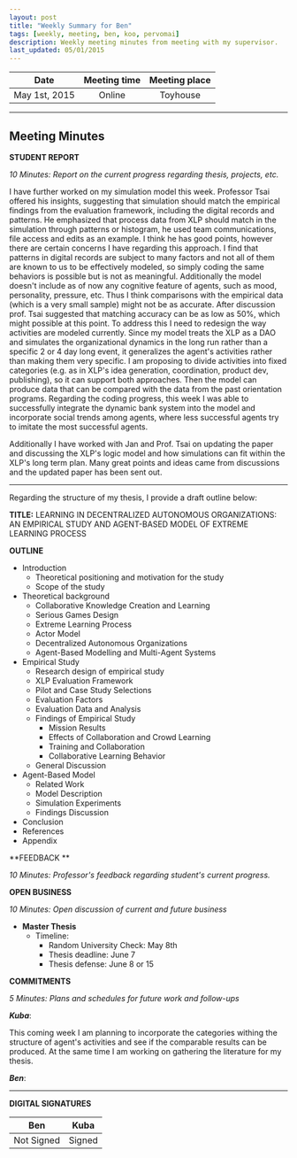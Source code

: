 ```yaml
---
layout: post
title: "Weekly Summary for Ben"
tags: [weekly, meeting, ben, koo, pervomai]
description: Weekly meeting minutes from meeting with my supervisor.
last_updated: 05/01/2015
---
```


|**Date** |**Meeting time**|**Meeting place**
| ------------- |:----------------:|:-------:
|May 1st, 2015| Online | Toyhouse


----------


Meeting Minutes
------

 **STUDENT REPORT** 

 *10 Minutes: Report on the current progress regarding thesis, projects, etc.*


I have further worked on my simulation model this week. Professor Tsai offered his insights, suggesting that simulation should match the empirical findings from the evaluation framework, including the digital records and patterns.  He emphasized that process data from XLP should match in the simulation through patterns or histogram, he used team communications, file access and edits as an example. I think he has good points, however there are certain concerns I have regarding this approach. I find that patterns in digital records are subject to many factors and not all of them are known to us to be effectively modeled, so simply coding the same behaviors is possible but is not as meaningful. Additionally the model doesn't include as of now any cognitive feature of agents, such as mood, personality, pressure, etc. Thus I think comparisons with the empirical data (which is a very small sample) might not be as accurate. After discussion prof. Tsai suggested that matching accuracy can be as low as 50%, which might possible at this point. To address this I need to redesign the way activities are modeled currently. Since my model treats the XLP as a DAO and simulates the organizational dynamics in the long run rather than a specific 2 or 4 day long event, it generalizes the agent's activities rather than making them very specific. I am proposing to divide activities into fixed categories (e.g. as in XLP's idea generation, coordination, product dev, publishing), so it can support both approaches. Then the model can produce data that can be compared with the data from the past orientation programs. Regarding the coding progress, this week I was able to successfully integrate the dynamic bank system into the model and incorporate social trends among agents, where less successful agents try to imitate the most successful agents.

Additionally I have worked with Jan and Prof. Tsai on updating the paper and discussing the XLP's logic model and how simulations can fit within the XLP's long term plan. Many great points and ideas came from discussions and the updated paper has been sent out.


----------


Regarding the structure of my thesis, I provide a draft outline below:

**TITLE:** LEARNING IN DECENTRALIZED AUTONOMOUS ORGANIZATIONS: AN EMPIRICAL STUDY AND AGENT-BASED MODEL OF EXTREME LEARNING PROCESS

**OUTLINE**

 - Introduction
	 - Theoretical positioning and motivation for the study
	 - Scope of the study
 - Theoretical background
	 - Collaborative Knowledge Creation and Learning
	 - Serious Games Design
	 - Extreme Learning Process
	 - Actor Model
	 - Decentralized Autonomous Organizations
	 - Agent-Based Modelling and Multi-Agent Systems
 - Empirical Study
	 - Research design of empirical study
	 - XLP Evaluation Framework 
	 - Pilot and Case Study Selections
	 - Evaluation Factors
	 - Evaluation Data and Analysis
	 - Findings of Empirical Study
		 - Mission Results
		 - Effects of Collaboration and Crowd Learning
		 - Training and Collaboration
		 - Collaborative Learning Behavior
	 - General Discussion
 - Agent-Based Model
	 - Related Work
	 - Model Description
	 - Simulation Experiments
	 - Findings Discussion
 - Conclusion
 - References
 - Appendix


**FEEDBACK **
 
 *10 Minutes: Professor's feedback regarding student's current progress.*
 

**OPEN BUSINESS**

*10 Minutes: Open discussion of current and future business*

- **Master Thesis**
	- Timeline: 
		- Random University Check: May 8th
		- Thesis deadline: June 7
		- Thesis defense: June 8 or 15

**COMMITMENTS**

*5 Minutes: Plans and schedules for future work and follow-ups*


***Kuba***:

This coming week I am planning to incorporate the categories withing the structure of agent's activities and see if the comparable results can be produced. At the same time I am working on gathering the literature for my thesis. 

***Ben***:




----------


**DIGITAL SIGNATURES**

|**Ben** |**Kuba**|
| ------------- |----------------|
|Not Signed| Signed


